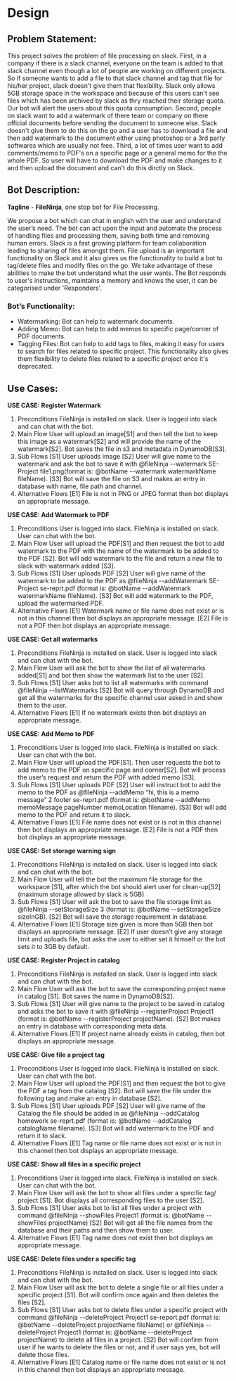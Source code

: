 # Design

## Problem Statement:
This project solves the problem of file processing on slack. First, in a company if there is a slack channel, everyone on the team is added to that slack channel even though a lot of people are working on different projects. So if someone wants to add a file to that slack channel and tag that file for his/her project, slack doesn't give them that flexibility. Slack only allows 5GB storage space in the workspace and because of this users can't see files which has been archived by slack as thry reached their storage quota. Our bot will alert the users about this quota consumption.
Second, people on slack want to add a watermark of there team or company on there official documents before sending the document to someone else. Slack doesn't give them to do this on the go and a user has to download a file and then add watermark to the document either using photoshop or a 3rd party softwares which are usually not free. 
Third, a lot of times user want to add comments/memo to PDF's on a specific page or a general memo for the the whole PDF. So user will have to download the PDF and make changes to it and then upload the document and can't do this dirctly on Slack.


## Bot Description:
**Tagline** - **FileNinja**, one stop bot for File Processing.

We propose a bot which can chat in english with the user and understand the user’s need. The bot can act upon the input and automate the process of handling files and processing them, saving both time and removing human errors. Slack is a fast growing platform for team collaboration leading to sharing of files amongst them. File upload is an important functionality on Slack and it also gives us the functionality to build a bot to tag/delete files and modify files on the go. We take advantage of these abilities to make the bot understand what the user wants. The Bot responds to user's instructions, maintains a memory and knows the user, it can be categorised under 'Responders'.

### Bot’s Functionality:
- Watermarking: Bot can help to watermark documents.
- Adding Memo: Bot can help to add memos to specific page/corner of PDF documents.
- Tagging Files: Bot can help to add tags to files, making it easy for users to search for files related to specific project. This functionality also gives them flexibility to delete files related to a specific project once it's deprecated.


## Use Cases:
**USE CASE: Register Watermark**
1. Preconditions
FileNinja is installed on slack.
User is logged into slack and can chat with the bot.
2. Main Flow 
User will upload an image[S1] and then tell the bot to keep this image as a watermark[S2] and will provide the name of the watermark[S2]. Bot saves the file in s3 and metadata in DynamoDB[S3].
3. Sub Flows 
[S1] User uploads image
[S2] User will give name to the watermark and ask the bot to save it with @fileNinja --watermark SE-Project file1.png(format is: @botName --watermark watermarkName fileName).
[S3] Bot will save the file on S3 and makes an entry in database with name, file path and channel.
4. Alternative Flows 
[E1] File is not in PNG or JPEG format then bot displays an appropriate message.


**USE CASE: Add Watermark to PDF**
1. Preconditions
User is logged into slack. FileNinja is installed on slack. User can chat with the bot.
2. Main Flow 
User will upload the PDF[S1] and then request the bot to add watermark to the PDF with the name of the watermark to be added to the PDF [S2]. Bot will add watermark to the file and return a new file to slack with watermark added [S3].
3. Sub Flows 
[S1] User uploads PDF
[S2] User will give name of the watermark to be added to the PDF as @fileNinja --addWatermark SE-Project se-reprt.pdf (format is: @botName --addWatermark watermarkName fileName).
[S3] Bot will add watermark to the PDF, upload the watermarked PDF.
4. Alternative Flows 
[E1] Watermark name or file name does not exist or is not in this channel then bot displays an appropriate message.
[E2] File is not a PDF then bot displays an appropriate message.

**USE CASE: Get all watermarks**
1. Preconditions
FileNinja is installed on slack.
User is logged into slack and can chat with the bot.
2. Main Flow 
User will ask the bot to show the list of all watermarks added[S1] and bot then show the watermark list to the user [S2].
3. Sub Flows 
[S1] User asks bot to list all watermarks with command @fileNinja --listWatermarks
[S2] Bot will query through DynamoDB and get all the watermarks for the specific channel user asked in and show them to the user.
4. Alternative Flows 
[E1] If no watermark exists then bot displays an appropriate message.


**USE CASE: Add Memo to PDF**
1. Preconditions
User is logged into slack. FileNinja is installed on slack. User can chat with the bot.
2. Main Flow 
User will upload the PDF[S1]. Then user requests the bot to add memo to the PDF on specific page and corner[S2]. Bot will process the user’s request and return the PDF with added memo [S3].
3. Sub Flows 
[S1] User uploads PDF
[S2] User will instruct bot to add the memo to the PDF as @fileNinja --addMemo “hi, this is a memo message” 2 footer se-reprt.pdf (format is: @botName --addMemo memoMessage pageNumber memoLocation filename).
[S3] Bot will add memo to the PDF and return it to slack.
4. Alternative Flows 
[E1] File name does not exist or is not in this channel then bot displays an appropriate message.
[E2] File is not a PDF then bot displays an appropriate message.

**USE CASE: Set storage warning sign**
1. Preconditions
FileNinja is installed on slack.
User is logged into slack and can chat with the bot.
2. Main Flow 
User will tell the bot the maximum file storage for the workspace [S1], after which the bot should alert user for clean-up[S2] (maximum storage allowed by slack is 5GB)
3. Sub Flows 
[S1] User will ask the bot to save the file storage limit as @fileNinja --setStorageSize 3 (format is: @botName --setStorageSize sizeInGB).
[S2] Bot will save the storage requirement in database.
4. Alternative Flows 
[E1] Storage size given is more than 5GB then bot displays an appropriate message.
[E2] If user doesn’t give any storage limit and uploads file, bot asks the user to either set it himself or the bot sets it to 3GB by default.

**USE CASE: Register Project in catalog**
1. Preconditions
FileNinja is installed on slack.
User is logged into slack and can chat with the bot.
2. Main Flow 
User will ask the bot to save the corresponding project name in catalog [S1]. Bot saves the name in DynamoDB[S2].
3. Sub Flows 
[S1] User will give name to the project to be saved in catalog and asks the bot to save it with @fileNinja --registerProject Project1 (format is: @botName --registerProject projectName).
[S2] Bot makes an entry in database with corresponding meta data.
4. Alternative Flows 
[E1] If project name already exists in catalog, then bot displays an appropriate message.

**USE CASE: Give file a project tag**
1. Preconditions
User is logged into slack. FileNinja is installed on slack. User can chat with the bot.
2. Main Flow 
User will upload the PDF[S1] and then request the bot to give the PDF a tag from the catalog [S2]. Bot will save the file under the following tag and make an entry in database [S2].
3. Sub Flows 
[S1] User uploads PDF
[S2] User will give name of the Catalog the file should be added in as @fileNinja --addCatalog homework se-reprt.pdf (format is: @botName --addCatalog catalogName filename).
[S3] Bot will add watermark to the PDF and return it to slack.
4. Alternative Flows 
[E1] Tag name or file name does not exist or is not in this channel then bot displays an appropriate message.

**USE CASE: Show all files in a specific project**
1. Preconditions
User is logged into slack. FileNinja is installed on slack. User can chat with the bot.
2. Main Flow 
User will ask the bot to show all files under a specific tag/ project [S1]. Bot displays all corresponding files to the user [S2].
3. Sub Flows 
[S1] User asks bot to list all files under a project with command @fileNinja --showFiles Project1 (format is: @botName --showFiles projectName)
[S2] Bot will get all the file names from the database and their paths and then show them to user. 
4. Alternative Flows 
[E1] Tag name does not exist then bot displays an appropriate message.


**USE CASE: Delete files under a specific tag**
1. Preconditions
FileNinja is installed on slack.
User is logged into slack and can chat with the bot.
2. Main Flow 
User will ask the bot to delete a single file or all files under a specific project [S1]. Bot will confirm once again and then deletes the files [S2].
3. Sub Flows 
[S1] User asks bot to delete files under a specific project with command @fileNinja --deleteProject Project1 se-report.pdf (format is: @botName --deleteProject projectName fileName) or @fileNinja --deleteProject Project1 (format is: @botName --deleteProject projectName) to delete all files in a project.
[S2] Bot will confirm from user if he wants to delete the files or not, and if user says yes, bot will delete those files.
4. Alternative Flows 
[E1] Catalog name or file name does not exist or is not in this channel then bot displays an appropriate message.
